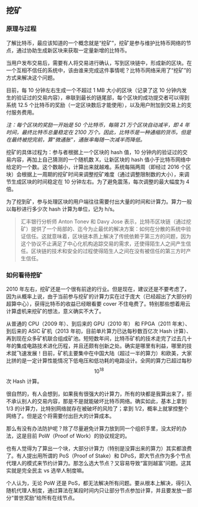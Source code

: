 ## 挖矿

### 原理与过程
了解比特币，最应该知道的一个概念就是“挖矿”，挖矿是参与维护比特币网络的节点，通过协助生成新区块来获取一定量新增的比特币。

当用户发布交易后，需要有人将交易进行确认，写到区块链中，形成新的区块。在一个互相不信任的系统中，该由谁来完成这件事情呢？比特币网络采用了“挖矿”的方式来解决这个问题。

目前，每 10 分钟左右生成一个不超过 1 MB 大小的区块（记录了这 10 分钟内发生的验证过的交易内容），串联到最长的链尾部，每个区块的成功提交者可以得到系统 12.5 个比特币的奖励（一定区块数后才能使用），以及用户附加到交易上的支付服务费用。

*注：每个区块的奖励一开始是 50 个比特币，每隔 21 万个区块自动减半，即 4 年时间，最终比特币总量稳定在 2100 万个。因此，比特币是一种通缩的货币。但是在最终被挖完前，算“微通胀”，通胀率每随一次减半而降低。*

挖矿的具体过程为：参与者根据上一个区块的 hash 值，10 分钟内的验证过的交易内容，再加上自己猜测的一个随机数 X，让新区块的 hash 值小于比特币网络中给定的一个数。这个数越小，计算出来就越难。系统每隔两周（即经过 2016 个区块）会根据上一周期的挖矿时间来调整挖矿难度（通过调整限制数的大小），来调节生成区块的时间稳定在 10 分钟左右。为了避免震荡，每次调整的最大幅度为 4 倍。

为了挖到矿，参与处理区块的用户端往往需要付出大量的时间和计算力。算力一般以每秒进行多少次 hash 计算为单位，记为 h/s。

> 汇丰银行分析师 Anton Tonev 和 Davy Jose 表示，比特币区块链（通过挖矿）提供了一个局部的、迄今为止最优的解决方案：如何在分散的系统中验证信任。这就意味着，区块链本质上解决了传统依赖于第三方的问题，因为这个协议不止满足了中心化机构追踪交易的需求，还使得陌生人之间产生信任。区块链的技术和安全的过程使得陌生人之间在没有被信任的第三方时产生信任。


### 如何看待挖矿

2010 年左右，挖矿还是一个很有前途的行业。但是现在，建议还是不要考虑了，因为从概率上说，由于当前参与挖矿的计算力实在过于庞大（已经超出了大部分的超算中心），获得比特币的收益已经眼看要 cover 不住电费了。特别那些想着用云计算虚机来挖矿的想法，意义确实不大了。

从普通的 CPU（2009 年）、到后来的 GPU（2010 年） 和 FPGA（2011 年末）、到后来的 ASIC 矿机（2013 年初，目前单片算力已达每秒数百亿次 Hash 计算）、再到现在众多矿机联合组成矿池。短短数年间，比特币矿机的技术走完了过去几十年的集成电路技术进化历程，并且还颇有创新之处。确实是哪里有利益，哪里的技术就飞速发展！目前，矿机主要集中在中国大陆（超过一半的算力）和欧美，大家比拼的是一定计算性能情况下低电压和低功耗的电路设计。全网的算力已超过每秒 $$ 10 ^{18}$$ 次 Hash 计算。

很自然的，有人会想到，如果我有很强大的计算力，所有的块都是我算出来了，拒不承认别人的交易内容，那是不是就能破坏比特币网络。确实如此，基本上拿到 1/3 的计算力，比特别网络就存在被破坏的风险了；拿到 1/2，概率上就掌控整个网络了。但是这个将需要付出巨大的计算成本。

那么有没有办法防护呢？除了尽量避免计算力放到同一个组织手里，没太好的办法，这是目前 PoW（Proof of Work）的协议规定的。

也有人觉得为了算出一个块，大部分计算力（特别是没算出来的算力）其实都浪费了。有人提出用所谓的 PoS（Proof of Stake）和 DPoS，即大节点作为多个节点代理人的模式来节约计算力。那怎么选大节点？又容易导致“富则越富”问题。这其实就是完全民主 vs 选举人制度嘛。

个人认为，无论 PoW 还是 PoS，都无法解决所有问题。要从根本上解决，得引入随机代理人制度，通过算法在某段时间内只让部分节点参加计算，并且要发放一部分“普世奖励”给所有在线节点。